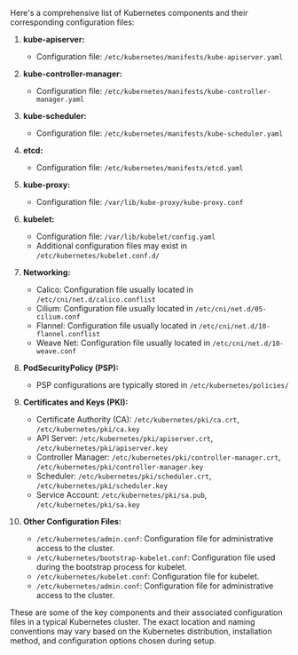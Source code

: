 Here's a comprehensive list of Kubernetes components and their corresponding configuration files:

1. **kube-apiserver:**
   - Configuration file: `/etc/kubernetes/manifests/kube-apiserver.yaml`

2. **kube-controller-manager:**
   - Configuration file: `/etc/kubernetes/manifests/kube-controller-manager.yaml`

3. **kube-scheduler:**
   - Configuration file: `/etc/kubernetes/manifests/kube-scheduler.yaml`

4. **etcd:**
   - Configuration file: `/etc/kubernetes/manifests/etcd.yaml`

5. **kube-proxy:**
   - Configuration file: `/var/lib/kube-proxy/kube-proxy.conf`

6. **kubelet:**
   - Configuration file: `/var/lib/kubelet/config.yaml`
   - Additional configuration files may exist in `/etc/kubernetes/kubelet.conf.d/`

7. **Networking:**
   - Calico: Configuration file usually located in `/etc/cni/net.d/calico.conflist`
   - Cilium: Configuration file usually located in `/etc/cni/net.d/05-cilium.conf`
   - Flannel: Configuration file usually located in `/etc/cni/net.d/10-flannel.conflist`
   - Weave Net: Configuration file usually located in `/etc/cni/net.d/10-weave.conf`

8. **PodSecurityPolicy (PSP):**
   - PSP configurations are typically stored in `/etc/kubernetes/policies/`

9. **Certificates and Keys (PKI):**
   - Certificate Authority (CA): `/etc/kubernetes/pki/ca.crt`, `/etc/kubernetes/pki/ca.key`
   - API Server: `/etc/kubernetes/pki/apiserver.crt`, `/etc/kubernetes/pki/apiserver.key`
   - Controller Manager: `/etc/kubernetes/pki/controller-manager.crt`, `/etc/kubernetes/pki/controller-manager.key`
   - Scheduler: `/etc/kubernetes/pki/scheduler.crt`, `/etc/kubernetes/pki/scheduler.key`
   - Service Account: `/etc/kubernetes/pki/sa.pub`, `/etc/kubernetes/pki/sa.key`

10. **Other Configuration Files:**
    - `/etc/kubernetes/admin.conf`: Configuration file for administrative access to the cluster.
    - `/etc/kubernetes/bootstrap-kubelet.conf`: Configuration file used during the bootstrap process for kubelet.
    - `/etc/kubernetes/kubelet.conf`: Configuration file for kubelet.
    - `/etc/kubernetes/admin.conf`: Configuration file for administrative access to the cluster.

These are some of the key components and their associated configuration files in a typical Kubernetes cluster. The exact location and naming conventions may vary based on the Kubernetes distribution, installation method, and configuration options chosen during setup.
